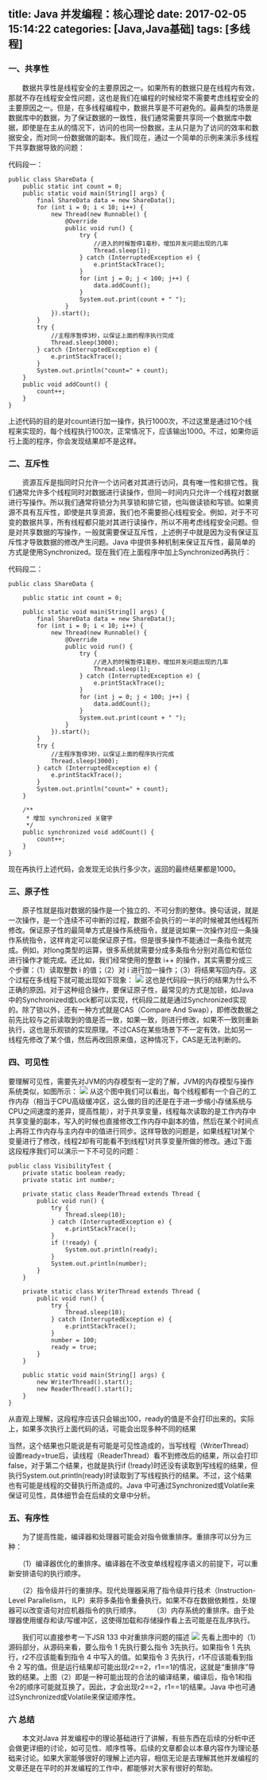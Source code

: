 title: Java 并发编程：核心理论
date: 2017-02-05 15:14:22
categories: [Java,Java基础]
tags: [多线程]
---

### 一、共享性
　　数据共享性是线程安全的主要原因之一。如果所有的数据只是在线程内有效，那就不存在线程安全性问题，这也是我们在编程的时候经常不需要考虑线程安全的主要原因之一。但是，在多线程编程中，数据共享是不可避免的。最典型的场景是数据库中的数据，为了保证数据的一致性，我们通常需要共享同一个数据库中数据，即使是在主从的情况下，访问的也同一份数据，主从只是为了访问的效率和数据安全，而对同一份数据做的副本。我们现在，通过一个简单的示例来演示多线程下共享数据导致的问题：

代码段一：

```
public class ShareData {
    public static int count = 0;
    public static void main(String[] args) {
        final ShareData data = new ShareData();
        for (int i = 0; i < 10; i++) {
            new Thread(new Runnable() {
                @Override
                public void run() {
                    try {
                        //进入的时候暂停1毫秒，增加并发问题出现的几率
                        Thread.sleep(1);
                    } catch (InterruptedException e) {
                        e.printStackTrace();
                    }
                    for (int j = 0; j < 100; j++) {
                        data.addCount();
                    }
                    System.out.print(count + " ");
                }
            }).start();
        }
        try {
            //主程序暂停3秒，以保证上面的程序执行完成
            Thread.sleep(3000);
        } catch (InterruptedException e) {
            e.printStackTrace();
        }
        System.out.println("count=" + count);
    }
    public void addCount() {
        count++;
    }
}
```
上述代码的目的是对count进行加一操作，执行1000次，不过这里是通过10个线程来实现的，每个线程执行100次，正常情况下，应该输出1000。不过，如果你运行上面的程序，你会发现结果却不是这样。

### 二、互斥性

　　资源互斥是指同时只允许一个访问者对其进行访问，具有唯一性和排它性。我们通常允许多个线程同时对数据进行读操作，但同一时间内只允许一个线程对数据进行写操作。所以我们通常将锁分为共享锁和排它锁，也叫做读锁和写锁。如果资源不具有互斥性，即使是共享资源，我们也不需要担心线程安全。例如，对于不可变的数据共享，所有线程都只能对其进行读操作，所以不用考虑线程安全问题。但是对共享数据的写操作，一般就需要保证互斥性，上述例子中就是因为没有保证互斥性才导致数据的修改产生问题。Java 中提供多种机制来保证互斥性，最简单的方式是使用Synchronized。现在我们在上面程序中加上Synchronized再执行：

代码段二：
```
public class ShareData {

    public static int count = 0;

    public static void main(String[] args) {
        final ShareData data = new ShareData();
        for (int i = 0; i < 10; i++) {
            new Thread(new Runnable() {
                @Override
                public void run() {
                    try {
                        //进入的时候暂停1毫秒，增加并发问题出现的几率
                        Thread.sleep(1);
                    } catch (InterruptedException e) {
                        e.printStackTrace();
                    }
                    for (int j = 0; j < 100; j++) {
                        data.addCount();
                    }
                    System.out.print(count + " ");
                }
            }).start();
        }
        try {
            //主程序暂停3秒，以保证上面的程序执行完成
            Thread.sleep(3000);
        } catch (InterruptedException e) {
            e.printStackTrace();
        }
        System.out.println("count=" + count);
    }

    /**
     * 增加 synchronized 关键字
     */
    public synchronized void addCount() {
        count++;
    }
}
```
现在再执行上述代码，会发现无论执行多少次，返回的最终结果都是1000。

### 三、原子性

　　原子性就是指对数据的操作是一个独立的、不可分割的整体。换句话说，就是一次操作，是一个连续不可中断的过程，数据不会执行的一半的时候被其他线程所修改。保证原子性的最简单方式是操作系统指令，就是说如果一次操作对应一条操作系统指令，这样肯定可以能保证原子性。但是很多操作不能通过一条指令就完成。例如，对long类型的运算，很多系统就需要分成多条指令分别对高位和低位进行操作才能完成。还比如，我们经常使用的整数 i++ 的操作，其实需要分成三个步骤：（1）读取整数 i 的值；（2）对 i 进行加一操作；（3）将结果写回内存。这个过程在多线程下就可能出现如下现象：
![](/img/concurrent/concurrent-1.png)
这也是代码段一执行的结果为什么不正确的原因。对于这种组合操作，要保证原子性，最常见的方式是加锁，如Java中的Synchronized或Lock都可以实现，代码段二就是通过Synchronized实现的。除了锁以外，还有一种方式就是CAS（Compare And Swap），即修改数据之前先比较与之前读取到的值是否一致，如果一致，则进行修改，如果不一致则重新执行，这也是乐观锁的实现原理。不过CAS在某些场景下不一定有效，比如另一线程先修改了某个值，然后再改回原来值，这种情况下，CAS是无法判断的。

### 四、可见性

要理解可见性，需要先对JVM的内存模型有一定的了解，JVM的内存模型与操作系统类似，如图所示：
![](/img/concurrent/concurrent-2.png)
从这个图中我们可以看出，每个线程都有一个自己的工作内存（相当于CPU高级缓冲区，这么做的目的还是在于进一步缩小存储系统与CPU之间速度的差异，提高性能），对于共享变量，线程每次读取的是工作内存中共享变量的副本，写入的时候也直接修改工作内存中副本的值，然后在某个时间点上再将工作内存与主内存中的值进行同步。这样导致的问题是，如果线程1对某个变量进行了修改，线程2却有可能看不到线程1对共享变量所做的修改。通过下面这段程序我们可以演示一下不可见的问题：
```
public class VisibilityTest {
    private static boolean ready;
    private static int number;
 
    private static class ReaderThread extends Thread {
        public void run() {
            try {
                Thread.sleep(10);
            } catch (InterruptedException e) {
                e.printStackTrace();
            }
            if (!ready) {
                System.out.println(ready);
            }
            System.out.println(number);
        }
    }
 
    private static class WriterThread extends Thread {
        public void run() {
            try {
                Thread.sleep(10);
            } catch (InterruptedException e) {
                e.printStackTrace();
            }
            number = 100;
            ready = true;
        }
    }
 
    public static void main(String[] args) {
        new WriterThread().start();
        new ReaderThread().start();
    }
}
```

从直观上理解，这段程序应该只会输出100，ready的值是不会打印出来的。实际上，如果多次执行上面代码的话，可能会出现多种不同的结果

当然，这个结果也只能说是有可能是可见性造成的，当写线程（WriterThread）设置ready=true后，读线程（ReaderThread）看不到修改后的结果，所以会打印false，对于第二个结果，也就是执行if (!ready)时还没有读取到写线程的结果，但执行System.out.println(ready)时读取到了写线程执行的结果。不过，这个结果也有可能是线程的交替执行所造成的。Java 中可通过Synchronized或Volatile来保证可见性，具体细节会在后续的文章中分析。

### 五、有序性

　　为了提高性能，编译器和处理器可能会对指令做重排序。重排序可以分为三种：

　　（1）编译器优化的重排序。编译器在不改变单线程程序语义的前提下，可以重新安排语句的执行顺序。

　　（2）指令级并行的重排序。现代处理器采用了指令级并行技术（Instruction-Level Parallelism， ILP）来将多条指令重叠执行。如果不存在数据依赖性，处理器可以改变语句对应机器指令的执行顺序。
　　（3）内存系统的重排序。由于处理器使用缓存和读/写缓冲区，这使得加载和存储操作看上去可能是在乱序执行。

　　我们可以直接参考一下JSR 133 中对重排序问题的描述
![](/img/concurrent/concurrent-3.png)
先看上图中的（1）源码部分，从源码来看，要么指令 1 先执行要么指令 3先执行。如果指令 1 先执行，r2不应该能看到指令 4 中写入的值。如果指令 3 先执行，r1不应该能看到指令 2 写的值。但是运行结果却可能出现r2==2，r1==1的情况，这就是“重排序”导致的结果。上图（2）即是一种可能出现的合法的编译结果，编译后，指令1和指令2的顺序可能就互换了。因此，才会出现r2==2，r1==1的结果。Java 中也可通过Synchronized或Volatile来保证顺序性。

### 六 总结

　　本文对Java 并发编程中的理论基础进行了讲解，有些东西在后续的分析中还会做更详细的讨论，如可见性、顺序性等。后续的文章都会以本章内容作为理论基础来讨论。如果大家能够很好的理解上述内容，相信无论是去理解其他并发编程的文章还是在平时的并发编程的工作中，都能够对大家有很好的帮助。